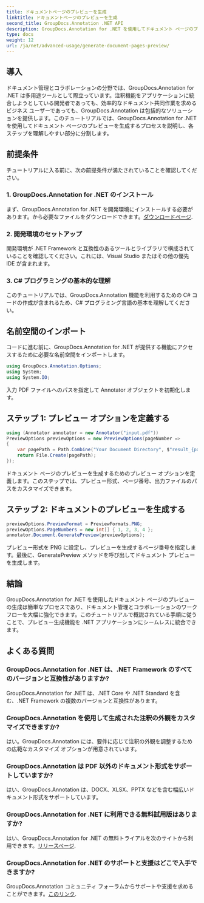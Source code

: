 ```yaml
---
title: ドキュメントページのプレビューを生成
linktitle: ドキュメントページのプレビューを生成
second_title: GroupDocs.Annotation .NET API
description: GroupDocs.Annotation for .NET を使用してドキュメント ページのプレビューを効率的に生成する方法を学びます。この包括的な機能により、ドキュメント管理ワークフローを強化します。
type: docs
weight: 12
url: /ja/net/advanced-usage/generate-document-pages-preview/
---
```

## 導入
ドキュメント管理とコラボレーションの分野では、GroupDocs.Annotation for .NET は多用途ツールとして際立っています。注釈機能をアプリケーションに統合しようとしている開発者であっても、効率的なドキュメント共同作業を求めるビジネス ユーザーであっても、GroupDocs.Annotation は包括的なソリューションを提供します。このチュートリアルでは、GroupDocs.Annotation for .NET を使用してドキュメント ページのプレビューを生成するプロセスを説明し、各ステップを理解しやすい部分に分割します。
## 前提条件
チュートリアルに入る前に、次の前提条件が満たされていることを確認してください。
### 1. GroupDocs.Annotation for .NET のインストール
まず、GroupDocs.Annotation for .NET を開発環境にインストールする必要があります。から必要なファイルをダウンロードできます。[ダウンロードページ](https://releases.groupdocs.com/annotation/net/).
### 2. 開発環境のセットアップ
開発環境が .NET Framework と互換性のあるツールとライブラリで構成されていることを確認してください。これには、Visual Studio またはその他の優先 IDE が含まれます。
### 3. C# プログラミングの基本的な理解
このチュートリアルでは、GroupDocs.Annotation 機能を利用するための C# コードの作成が含まれるため、C# プログラミング言語の基本を理解してください。

## 名前空間のインポート
コードに進む前に、GroupDocs.Annotation for .NET が提供する機能にアクセスするために必要な名前空間をインポートします。

```csharp
using GroupDocs.Annotation.Options;
using System;
using System.IO;

```
入力 PDF ファイルへのパスを指定して Annotator オブジェクトを初期化します。
## ステップ 1: プレビュー オプションを定義する
```csharp
using (Annotator annotator = new Annotator("input.pdf"))
PreviewOptions previewOptions = new PreviewOptions(pageNumber =>
{
    var pagePath = Path.Combine("Your Document Directory", $"result_{pageNumber}.png");
    return File.Create(pagePath);
});
```
ドキュメント ページのプレビューを生成するためのプレビュー オプションを定義します。このステップでは、プレビュー形式、ページ番号、出力ファイルのパスをカスタマイズできます。
## ステップ 2: ドキュメントのプレビューを生成する
```csharp
previewOptions.PreviewFormat = PreviewFormats.PNG;
previewOptions.PageNumbers = new int[] { 1, 2, 3, 4 };
annotator.Document.GeneratePreview(previewOptions);
```
プレビュー形式を PNG に設定し、プレビューを生成するページ番号を指定します。最後に、GeneratePreview メソッドを呼び出してドキュメント プレビューを生成します。

## 結論
GroupDocs.Annotation for .NET を使用したドキュメント ページのプレビューの生成は簡単なプロセスであり、ドキュメント管理とコラボレーションのワークフローを大幅に強化できます。このチュートリアルで概説されている手順に従うことで、プレビュー生成機能を .NET アプリケーションにシームレスに統合できます。
## よくある質問
### GroupDocs.Annotation for .NET は、.NET Framework のすべてのバージョンと互換性がありますか?
GroupDocs.Annotation for .NET は、.NET Core や .NET Standard を含む、.NET Framework の複数のバージョンと互換性があります。
### GroupDocs.Annotation を使用して生成された注釈の外観をカスタマイズできますか?
はい。GroupDocs.Annotation には、要件に応じて注釈の外観を調整するための広範なカスタマイズ オプションが用意されています。
### GroupDocs.Annotation は PDF 以外のドキュメント形式をサポートしていますか?
はい、GroupDocs.Annotation は、DOCX、XLSX、PPTX などを含む幅広いドキュメント形式をサポートしています。
### GroupDocs.Annotation for .NET に利用できる無料試用版はありますか?
はい、GroupDocs.Annotation for .NET の無料トライアルを次のサイトから利用できます。[リリースページ](https://releases.groupdocs.com/).
### GroupDocs.Annotation for .NET のサポートと支援はどこで入手できますか?
 GroupDocs.Annotation コミュニティ フォーラムからサポートや支援を求めることができます。[このリンク](https://forum.groupdocs.com/c/annotation/10).